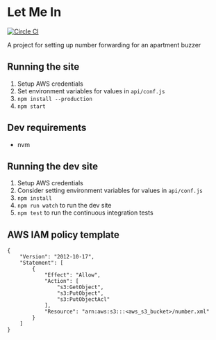 # Let Me In

[![Circle CI](https://circleci.com/gh/jeffcharles/number-switcher-3000.svg?style=shield)](https://circleci.com/gh/jeffcharles/number-switcher-3000)

A project for setting up number forwarding for an apartment buzzer

## Running the site

1. Setup AWS credentials
2. Set environment variables for values in `api/conf.js`
2. `npm install --production`
3. `npm start`

## Dev requirements

- nvm

## Running the dev site

1. Setup AWS credentials
2. Consider setting environment variables for values in `api/conf.js`
3. `npm install`
4. `npm run watch` to run the dev site
5. `npm test` to run the continuous integration tests

## AWS IAM policy template

```
{
    "Version": "2012-10-17",
    "Statement": [
        {
            "Effect": "Allow",
            "Action": [
                "s3:GetObject",
                "s3:PutObject",
                "s3:PutObjectAcl"
            ],
            "Resource": "arn:aws:s3:::<aws_s3_bucket>/number.xml"
        }
    ]
}
```
